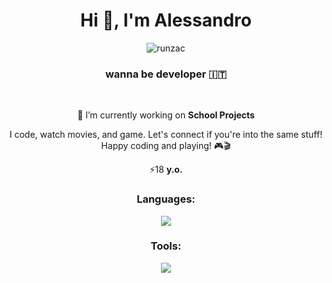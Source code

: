 <h1 align="center">Hi 👋, I'm Alessandro</h1>
<p align="center"> <img src="https://komarev.com/ghpvc/?username=runzac&label=Profile%20views&color=0e75b6&style=flat" alt="runzac" /> </p>

<h3 align="center">wanna be developer 🇮🇹</h3>

<br/>

<div align="center">
 
 🔭 I’m currently working on **School Projects**
 
 I code, watch movies, and game. Let's connect if you're into the same stuff!
 <br/>Happy coding and playing! 🎮🎬

 ⚡18 **y.o.**
 
 </div>

<h3 align="center">Languages:</h3>
<p align="center">
  <a href="https://skillicons.dev">
    <img src="https://skillicons.dev/icons?i=cpp,java,html,js,firebase" />
  </a>
</p>
<h3 align="center">Tools:</h3>
<p align="center">
  <a href="https://skillicons.dev">
    <img src="https://skillicons.dev/icons?i=git,arduino,vscode,eclipse,androidstudio,idea" />
  </a>
</p>

